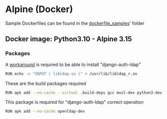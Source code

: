 # Alpine (Docker)
Sample Dockerfiles can be found in the [dockerfile_samples][Dockerfile samples]' folder

## Docker image: Python3.10 - Alpine 3.15
### Packages
A [workaround][Django-auth-ldap workaround] is required to be able to install "django-auth-ldap"
```bash
RUN echo -n "INPUT ( libldap.so )" > /usr/lib/libldap_r.so
```
These are the build packages required
```bash
RUN apk add --no-cache --virtual .build-deps gcc musl-dev python3-dev
```

This package is required for "django-auth-ldap" correct operation
```bash
RUN apk add --no-cache openldap-dev
```

[Dockerfile samples]: dockerfile_samples
[Django-auth-ldap workaround]: https://stackoverflow.com/questions/70182720/python-ldap-3-4-installation-fails-on-alpine-images
